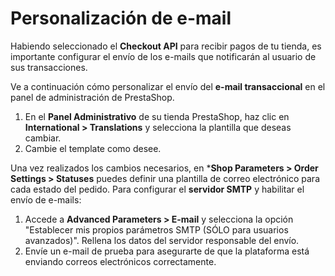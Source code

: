 # Personalización de e-mail

Habiendo seleccionado el **Checkout API** para recibir pagos de tu tienda, es importante configurar el envío de los e-mails que notificarán al usuario de sus transacciones. 

Ve a continuación cómo personalizar el envío del **e-mail transaccional** en el panel de administración de PrestaShop.

1. En el **Panel Administrativo** de su tienda PrestaShop, haz clic en **International > Translations** y selecciona la plantilla que deseas cambiar.
2. Cambie el template como desee.

Una vez realizados los cambios necesarios, en ***Shop Parameters > Order Settings > Statuses** puedes definir una plantilla de correo electrónico para cada estado del pedido. Para configurar el **servidor SMTP** y habilitar el envío de e-mails:

1. Accede a **Advanced Parameters > E-mail** y selecciona la opción "Establecer mis propios parámetros SMTP (SÓLO para usuarios avanzados)". Rellena los datos del servidor responsable del envío.
2. Envíe un e-mail de prueba para asegurarte de que la plataforma está enviando correos electrónicos correctamente.